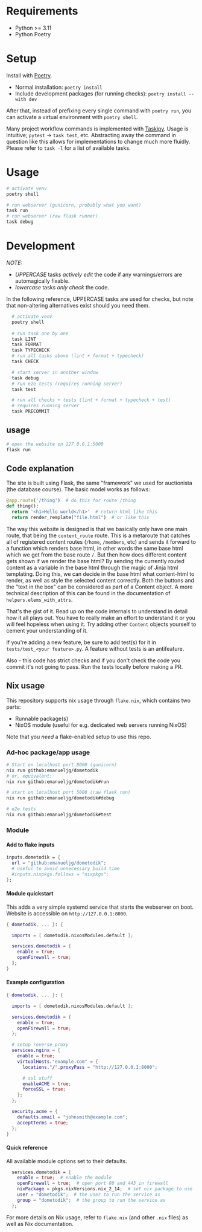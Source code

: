 # Requirements
* Python >= 3.11 
* Python Poetry

# Setup
Install with [Poetry](https://python-poetry.org/docs/#installation).
- Normal installation: `poetry install`
- Include development packages (for running checks): `poetry install --with dev`

After that, instead of prefixing every single command with `poetry run`, you can activate a
virtual environment with `poetry shell`.

Many project workflow commands is implemented with [Taskipy](https://github.com/taskipy/taskipy).
Usage is intuitive; `pytest` -> `task test`, etc. 
Abstracting away the command in question like this allows for implementations to change much more fluidly.
Please refer to `task -l` for a list of available tasks.

# Usage
```sh
# activate venv
poetry shell

# run webserver (gunicorn, probably what you want)
task run
# run webserver (raw flask runner)
task debug
```

# Development
*NOTE:*
- *UPPERCASE* tasks *actively edit* the code if any warnings/errors are automagically fixable.
- *lowercase* tasks *only check* the code.

In the following reference, UPPERCASE tasks are used for checks, but note that non-altering alternatives exist
should you need them.
```sh
  # activate venv
  poetry shell
  
  # run task one by one
  task LINT
  task FORMAT
  task TYPECHECK  
  # run all tasks above (lint + format + typecheck) 
  task CHECK

  # start server in another window
  task debug
  # run e2e tests (requires running server)
  task test

  # run all checks + tests (lint + format + typecheck + test) 
  # requires running server
  task PRECOMMIT
```

## usage
```sh
# open the website on 127.0.0.1:5000
flask run
```

## Code explanation
The site is built using Flask, the same "framework" we used
for auctionista (the database course). 
The basic model works as follows:
```py
@app.route('/thing')  # do this for route /thing 
def thing():
  return '<h1>Hello world</h1>'  # return html like this
  return render_remplate("file.html")  # or like this
```
The way this website is designed is that we basically only have one main route, that being
the `content_route` route. This is a metaroute that catches all of registered content routes (`/home`, `/members`, etc) 
and sends it forward to a function which renders base html, 
in other words the same base html which we get from the base route `/`. But then how does different content gets shown
if we render the base html? By sending the currently routed content as a variable in the base html through
the magic of Jinja html templating. Doing this, we can decide in the base html what content-html to render,
as well as style the selected content correctly. Both the buttons and the "text in the box" can be considered as
part of a Content object. A more technical description of this can be found in the documentation of 
`helpers.elems_with_attrs`. 

That's the gist of it. Read up on the code internals to understand in detail how it all plays out. You have to really
make an effort to understand it or you will feel hopeless when using it. Try adding other
`Content` objects yourself to cement your understanding of it.

If you're adding a new feature, be sure to add test(s) for it in `tests/test_<your feature>.py`. A feature without
tests is an antifeature.

Also - this code has strict checks and if you don't check the code you commit it's not going to pass. Run the tests
locally before making a PR. 


## Nix usage
This repository supports nix usage through `flake.nix`, which contains two parts:
  - Runnable package(s)
  - NixOS module (useful for e.g. dedicated web servers running NixOS) 

Note that you *need* a flake-enabled setup to use this repo.

### Ad-hoc package/app usage
```sh
# Start on localhost port 8000 (gunicorn)
nix run github:emanueljg/dometodik
# or, equivalent:
nix run github:emanueljg/dometodik#run

# start on localhost port 5000 (raw flask run)
nix run github:emanueljg/dometodik#debug

# e2e tests
nix run github:emanueljg/dometodik#test
```

### Module

#### Add to flake inputs
```nix
inputs.dometodik = {
  url = "github:emanueljg/dometodik";
  # useful to avoid unnecessary build time
  #inputs.nixpkgs.follows = "nixpkgs"; 
};
```
#### Module quickstart
This adds a very simple systemd service that starts the webserver on boot.
Website is accessible on `http://127.0.0.1:8000`.
```nix
{ dometodik, ... }: {

  imports = [ dometodik.nixosModules.default ];

  services.dometodik = {
    enable = true;
    openFirewall = true; 
  ];
}
```

#### Example configuration
```nix
{ dometodik, ... }: {

  imports = [ dometodik.nixosModules.default ];

  services.dometodik = {
    enable = true;
    openFirewall = true;
  };

  # setup reverse proxy
  services.nginx = {
    enable = true;
    virtualHosts."example.com" = {
      locations."/".proxyPass = "http://127.0.0.1:8000";

      # ssl stuff
      enableACME = true;
      forceSSL = true;
    };
  };

  security.acme = {
    defaults.email = "johnsmith@example.com";
    acceptTerms = true;
  };
}
```
#### Quick reference
All available module options set to their defaults.
```nix
  services.dometodik = {
    enable = true;  # enable the module
    openFirewall = true;  # open port 80 and 443 in firewall
    nixPackage = pkgs.nixVersions.nix_2_14;  # set nix package to use
    user = "dometodik";  # the user to run the service as
    group = "dometodik";  # the group to run the service as
  };
```

For more details on Nix usage, refer to `flake.nix` (and other `.nix` files)
as well as Nix documentation.





 


